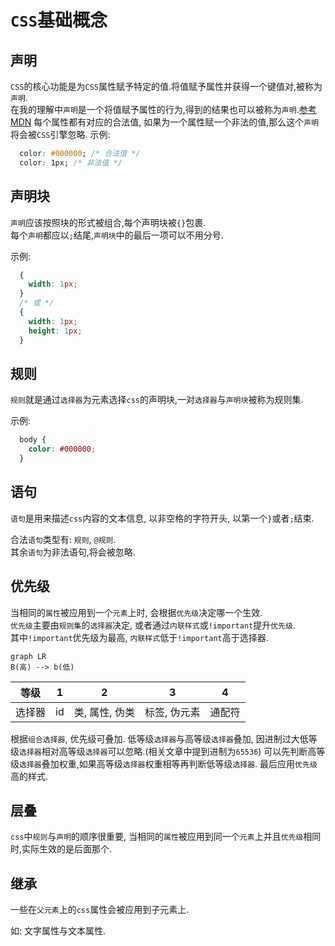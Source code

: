 # ```CSS```基础概念

## 声明

```CSS```的核心功能是为```CSS```属性赋予特定的值.将值赋予属性并获得一个键值对,被称为```声明```.  
在我的理解中```声明```是一个将值赋予属性的行为,得到的结果也可以被称为```声明```.[参考MDN](https://developer.mozilla.org/zh-CN/docs/Web/CSS/Syntax#CSS_%E5%A3%B0%E6%98%8E%E5%9D%97)
每个属性都有对应的合法值, 如果为一个属性赋一个非法的值,那么这个```声明```将会被```CSS```引擎忽略.
示例:  

  ```css
    color: #000000; /* 合法值 */
    color: 1px; /* 非法值 */
  ```

## 声明块

```声明```应该按照块的形式被组合,每个声明块被```{}```包裹.  
每个```声明```都应以```;```结尾,```声明块```中的最后一项可以不用分号.

示例:  

  ```css
    {
      width: 1px;
    }
    /* 或 */
    {
      width: 1px;
      height: 1px;
    }
  ```

## 规则

```规则```就是通过```选择器```为元素选择```css```的声明块,一对```选择器```与```声明块```被称为规则集.  

示例:  

  ```css
    body {
      color: #000000;
    }
  ```

## 语句

```语句```是用来描述```css```内容的文本信息, 以非空格的字符开头, 以第一个```}```或者```;```结束.

合法```语句```类型有: ```规则```, ```@规则```.  
其余```语句```为非法语句,将会被忽略.

## 优先级

当相同的```属性```被应用到一个```元素```上时, 会根据```优先级```决定哪一个生效.  
```优先级```主要由```规则集```的```选择器```决定, 或者通过```内联样式```或```!important```提升```优先级```.  
其中```!important```优先级为最高, ```内联样式```低于```!important```高于选择器.

  ```mermaid
  graph LR
  B(高) --> b(低)
  ```

| 等级 | 1 | 2 | 3 | 4 |
| ---- | ---- | ---- | ---- | ---- |
| 选择器| id | 类, 属性, 伪类 | 标签, 伪元素 | 通配符 |

根据```组合选择器```, 优先级可叠加.
低等级```选择器```与高等级```选择器```叠加, 因进制过大低等级```选择器```相对高等级```选择器```可以忽略.(相关文章中提到进制为```65536```)
可以先判断高等级```选择器```叠加权重,如果高等级```选择器```权重相等再判断低等级```选择器```.
最后应用```优先级```高的样式.

## 层叠

```css```中```规则```与```声明```的顺序很重要, 当相同的```属性```被应用到同一个``元素``上并且```优先级```相同时,实际生效的是后面那个.  

## 继承

一些在```父元素```上的```css```属性会被应用到子元素上.

如: 文字属性与文本属性.
